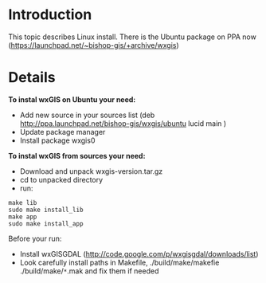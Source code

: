 # Introduction #

This topic describes Linux install. There is the Ubuntu package on PPA now (https://launchpad.net/~bishop-gis/+archive/wxgis)

# Details #

**To instal wxGIS on Ubuntu your need:**
  * Add new source in your sources list (deb http://ppa.launchpad.net/bishop-gis/wxgis/ubuntu lucid main )
  * Update package manager
  * Install package wxgis0

**To instal wxGIS from sources your need:**
  * Download and unpack wxgis-version.tar.gz
  * cd to unpacked directory
  * run:
```
make lib
sudo make install_lib
make app
sudo make install_app
```

Before your run:
  * Install wxGISGDAL (http://code.google.com/p/wxgisgdal/downloads/list)
  * Look carefully install paths in Makefile, ./build/make/makefie ./build/make/`*`.mak and fix them if needed